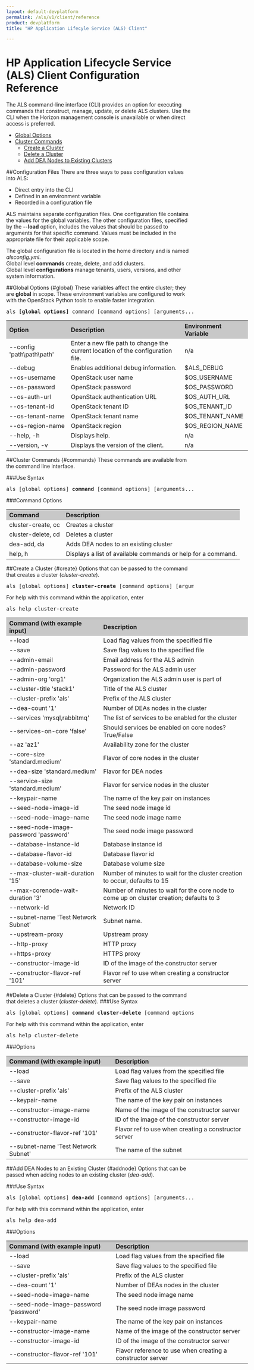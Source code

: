 ```yaml
---
layout: default-devplatform
permalink: /als/v1/client/reference
product: devplatform
title: "HP Application Lifecyle Service (ALS) Client"

---
```


<!--UNDER REVISION-->
# HP Application Lifecycle Service (ALS) Client Configuration Reference

The ALS command-line interface (CLI) provides an option for executing commands that construct, manage, update, or delete ALS clusters. Use the CLI when the Horizon management console is unavailable or when direct access is preferred. 

- [Global Options](#global)
- [Cluster Commands](#commands)
	- [Create a Cluster](#create)
	- [Delete a Cluster](#delete)
	- [Add DEA Nodes to Existing Clusters](#addnode)

##Configuration Files
There are three ways to pass configuration values into ALS:

- Direct entry into the CLI
- Defined in an environment variable
- Recorded in a configuration file
 
ALS maintains separate configuration files. One configuration file contains the values for the global variables. The other configuration files, specified by the **--load** option, includes the values that should be passed to arguments for that specific command. Values must be included in the appropriate file for their applicable scope.

The global configuration file is located in the home directory and is named *alsconfig.yml*. </br>Global level **commands** create, delete, and add clusters. </br>
 Global level **configurations** manage tenants, users, versions, and other system information. 

##Global Options {#global}
These variables affect the entire cluster; they are **global** in scope. These environment variables are configured to work with the OpenStack Python tools to enable faster integration.
<pre>als <b>[global options]</b> command [command options] [arguments...] </pre>

<table style="text-align: left; vertical-align: top; width:650px;">
<tr style="background-color: #C8C8C8;">
<th width="150">Option</th><th>Description</th><th>Environment Variable</th>
<tr><td>--config 'path\path\path' <td>Enter a new file path to change the current location of the configuration file.</td><td>n/a</td></tr>
<tr><td>--debug<td>Enables additional debug information.</td><td>$ALS_DEBUG</td></tr>
<tr><td>--os-username</td><td>OpenStack user name</td><td>$OS_USERNAME</td></tr>
<tr><td>--os-password</td><td>OpenStack password</td><td>$OS_PASSWORD</td></tr>
<tr><td>--os-auth-url</td><td>OpenStack authentication URL</td><td>$OS_AUTH_URL</td></tr>
<tr><td>--os-tenant-id</td><td>OpenStack tenant ID</td><td>$OS_TENANT_ID</td></tr>
<tr><td>--os-tenant-name</td><td>OpenStack tenant name</td><td>$OS_TENANT_NAME</td></tr>
<tr><td>--os-region-name</td><td>OpenStack region</td><td>$OS_REGION_NAME</td></tr>
<tr><td>--help, -h</td><td>Displays help.</td><td>n/a</td></tr>
<tr><td>--version, -v</td><td>Displays the version of the client.</td><td>n/a</td></tr>
</table>

##Cluster Commands {#commands}
These commands are available from the command line interface.

###Use Syntax
<pre>als [global options] <b>command</b> [command options] [arguments...] </pre>

###Command Options
<table style="text-align: left; vertical-align: top; width:650px;">
<tr style="background-color: #C8C8C8;"><th>Command</th><th>Description</th></tr>
<tr><td>cluster-create,	cc<td>Creates a cluster</td></tr>
<tr><td>cluster-delete, cd<td>Deletes a cluster</td></tr>
<tr><td>dea-add, da<td>Adds DEA nodes to an existing cluster</td></tr>
<tr><td>help, h</td><td>Displays a list of available commands or help for a command.</td></tr>
</table>

##Create a Cluster {#create}
Options that can be passed to the command that creates a cluster 
(*cluster-create*).

<pre>als [global options] <b>cluster-create</b> [command options] [arguments...] </pre>

For help with this command within the application, enter

<pre>als help cluster-create</pre>

<table style="text-align: left; vertical-align: top; width:650px;">
<tr style="background-color: #C8C8C8;"><th>Command (with example input)</th><th>Description</th>
</tr>
<tr>
<td>--load </td><td>Load flag values from the specified file</td>
</tr><tr>
<td>--save</td><td>Save flag values to the specified file</td>
</tr><tr>
<td>--admin-email</td><td>Email address for the ALS admin</td>
</tr>
<tr>
<td>--admin-password</td><td>Password for the ALS admin user</td>
</tr>
<tr>
<td>--admin-org 'org1'</td><td>Organization the ALS admin user is part of</td>
</tr><tr>
<td>--cluster-title 'stack1'</td><td>Title of the ALS cluster</td>
</tr><tr>
<td>--cluster-prefix 'als'</td><td>Prefix of the ALS cluster</td>
</tr><tr>
<td>--dea-count '1'</td><td>Number of DEAs nodes in the cluster</td>
</tr><tr>
<td>--services 'mysql,rabbitmq' </td><td>The list of services to be enabled for the cluster</td>
</tr><tr>
<td>--services-on-core 'false'</td><td>Should services be enabled on core nodes? True/False</td>
</tr>
<tr>
<td>--az 'az1'</td><td>Availability zone for the cluster</td>
</tr>
<tr>
<td>--core-size 'standard.medium' </td><td>Flavor of core nodes in the cluster</td>
</tr><tr>
<td>--dea-size 'standard.medium'</td><td>Flavor for DEA nodes</td>
</tr><tr>
<td>--service-size 'standard.medium'</td><td>Flavor for service nodes in the cluster</td>
</tr><tr>
<td>--keypair-name</td><td>The name of the key pair on instances</td>
</tr>
<tr>
<td>--seed-node-image-id</td><td>The seed node image id</td>
</tr>
<tr>
<td>--seed-node-image-name</td><td>The seed node image name</td>
</tr>
<tr>
<td>--seed-node-image-password 'password'</td><td>The seed node image password</td>
</tr>
<tr>
<td>--database-instance-id</td><td>Database instance id</td>
</tr>
<tr>
<td>--database-flavor-id</td><td>Database flavor id</td>
</tr>
<tr>
<td>--database-volume-size </td><td>Database volume size</td>
</tr>
<tr>
<td>--max-cluster-wait-duration '15'</td><td>Number of minutes to wait for the cluster creation to occur, defaults to 15</td>
</tr>
<tr>
<td>--max-corenode-wait-duration '3'</td><td>Number of minutes to wait for the core node to come up on cluster creation; defaults to 3</td>
</tr>
<tr>
<td>--network-id</td><td>Network ID</td>
</tr><tr>
<td>--subnet-name 'Test Network Subnet'</td><td>Subnet name.</td>
</tr><tr>
<td>--upstream-proxy </td><td>Upstream proxy</td>
</tr><tr>
<td>--http-proxy</td><td>HTTP proxy</td>
</tr><tr>
<td>--https-proxy</td><td>HTTPS proxy</td>
</tr>
<tr>
<td>--constructor-image-id </td><td>ID of the image of the constructor server</td>
</tr><tr>
<td>--constructor-flavor-ref '101' </td><td>Flavor ref to use when creating a constructor server</td>
</tr>
</table>

##Delete a Cluster {#delete}
Options that can be passed to the command that deletes a cluster (*cluster-delete*).
###Use Syntax
<pre>als [global options] <b>command cluster-delete</b> [command options] [arguments...] </pre>

For help with this command within the application, enter

<pre>als help cluster-delete</pre>

###Options
<table style="text-align: left; vertical-align: top; width:650px;">
<tr style="background-color: #C8C8C8;"><th>Command (with example input)</th><th>Description</th>
</tr>
<tr>
<td>--load</td><td>Load flag values from the specified file</td>
</tr>
<tr>
<td>--save </td><td>Save flag values to the specified file</td>
</tr><tr>
<td>--cluster-prefix 'als'</td><td>Prefix of the ALS cluster</td>
</tr><tr>
<td>--keypair-name</td><td>The name of the key pair on instances</td>
</tr><tr>
<td>--constructor-image-name</td><td>Name of the image of the constructor server</td>
</tr><tr>
<td>--constructor-image-id</td><td>ID of the image of the constructor server</td>
</tr><tr>
<td>--constructor-flavor-ref '101'</td><td>Flavor ref to use when creating a constructor server</td>
</tr><tr>
<td>--subnet-name 'Test Network Subnet'</td><td>The name of the subnet</td>
</tr>
</table>
 
##Add DEA Nodes to an Existing Cluster {#addnode}
Options that can be passed when adding nodes to an existing cluster (*dea-add*).

###Use Syntax

<pre>als [global options] <b>dea-add</b> [command options] [arguments...]</pre>

For help with this command within the application, enter

<pre>als help dea-add</pre>

###Options
<table style="text-align: left; vertical-align: top; width:650px;">
<tr style="background-color: #C8C8C8;"><th>Command (with example input)</th><th>Description</th></tr>
<tr>
<td>--load</td><td>Load flag values from the specified file</td>
</tr>
<tr>
<td>--save</td><td>Save flag values to the specified file</td>
</tr><tr>
<td>--cluster-prefix 'als'</td><td>Prefix of the ALS cluster</td>
</tr><tr>
<td>--dea-count '1'</td><td>Number of DEAs nodes in the cluster</td>
</tr><tr>
<td>--seed-node-image-name</td><td>The seed node image name</td>
</tr><tr>
<td>--seed-node-image-password 'password'</td><td>The seed node image password</td>
</tr><tr>
<td>--keypair-name</td><td>The name of the key pair on instances</td>
</tr>
<td>--constructor-image-name</td><td>Name of the image of the constructor server</td>
</tr><tr>
<td>--constructor-image-id</td><td>ID of the image of the constructor server</td>
</tr><tr>
<td>--constructor-flavor-ref '101'</td><td>Flavor reference to use when creating a constructor server</td>
</tr>
</table>